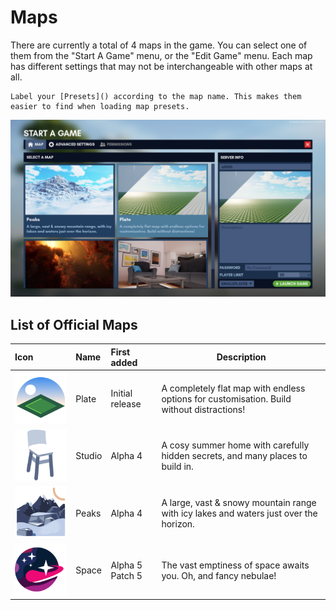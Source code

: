 # Maps

There are currently a total of 4 maps in the game. You can select one of them from the "Start A Game" menu, or the "Edit Game" menu. Each map has different settings that may not be interchangeable with other maps at all.

```admonish tip
Label your [Presets]() according to the map name. This makes them easier to find when loading map presets.
```

![Start A Game](../assets/players/maps/maps_start_game.png)

## List of Official Maps

| Icon                                                                             | Name   | First added     | Description                                                                               |
|:---------------------------------------------------------------------------------|:-------|:----------------|-------------------------------------------------------------------------------------------|
| <img src="../assets/players/maps/maps_plate.webp" width=192px alt="Plate icon">  | Plate  | Initial release | A completely flat map with endless options for customisation. Build without distractions! |
| <img src="../assets/players/maps/maps_studio.png" width=192px alt="Studio icon"> | Studio | Alpha 4         | A cosy summer home with carefully hidden secrets, and many places to build in.            |
| <img src="../assets/players/maps/maps_peaks.png" width=192px alt="Peaks icon">   | Peaks  | Alpha 4         | A large, vast & snowy mountain range with icy lakes and waters just over the horizon.     |
| <img src="../assets/players/maps/maps_space.webp" width=192px alt="Space icon">  | Space  | Alpha 5 Patch 5 | The vast emptiness of space awaits you. Oh, and fancy nebulae!                            |